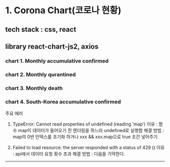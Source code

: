 # 1. Corona Chart(코로나 현황)
## tech stack : css, react
## library react-chart-js2, axios
### chart 1. Monthly accumulative confirmed
### chart 2. Monthly qurantined
### chart 3. Monthly death
### chart 4. South-Korea accumulative confirmed

 주요 에러
 1. TypeError: Cannot read properties of undefined (reading 'map')
  이유 : 함수 map이 데이터가 들어오기 전 렌더링을 하느라 undefined로 실행함
  해결 방법 : map의 0번 인덱스를 초기화 하거나 xxx && xxx.map으로 true 조건 넣어주기

  2. Failed to load resource: the server responded with a status of 429 ()
  이유 : api에서 데이터 요청 횟수 초과
  해결 방법 : 다음을 기약한다.
  
---

